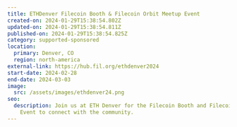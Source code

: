 ```yaml
---
title: ETHDenver Filecoin Booth & Filecoin Orbit Meetup Event
created-on: 2024-01-29T15:38:54.802Z
updated-on: 2024-01-29T15:38:54.811Z
published-on: 2024-01-29T15:38:54.825Z
category: supported-sponsored
location:
  primary: Denver, CO
  region: north-america
external-link: https://hub.fil.org/ethdenver2024
start-date: 2024-02-28
end-date: 2024-03-03
image:
  src: /assets/images/ethdenver24.png
seo:
  description: Join us at ETH Denver for the Filecoin Booth and Filecoin Orbit
    Event to connect with the community.
---
```

